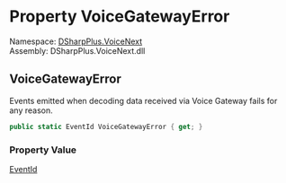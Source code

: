 # Property VoiceGatewayError

Namespace: [DSharpPlus.VoiceNext](DSharpPlus.VoiceNext.md)  
Assembly: DSharpPlus.VoiceNext.dll

## <a id="DSharpPlus_VoiceNext_VoiceNextEvents_VoiceGatewayError"></a>VoiceGatewayError

Events emitted when decoding data received via Voice Gateway fails for any reason.

```csharp
public static EventId VoiceGatewayError { get; }
```

### Property Value

[EventId](https://learn.microsoft.com/dotnet/api/microsoft.extensions.logging.eventid)

